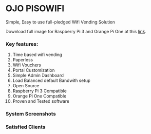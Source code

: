 # OJO PISOWIFI
Simple, Easy to use full-pledged Wifi Vending Solution

Download full image for Raspberry Pi 3 and Orange Pi One at this [link](https://drive.google.com/drive/folders/15UboJqOuVFNEyvm6qzDSouGNQfhIzHfZ?usp=sharing). 

### Key features:
1. Time based wifi vending
2. Paperless
3. Wifi Vouchers
4. Portal Customization
5. Simple Admin Dashboard
5. Load Balanced default Bandwith setup
6. Open Source
7. Raspberry Pi 3 Compatible
8. Orange Pi One Compatible
9. Proven and Tested software

### System Screenshots

### Satisfied Clients

